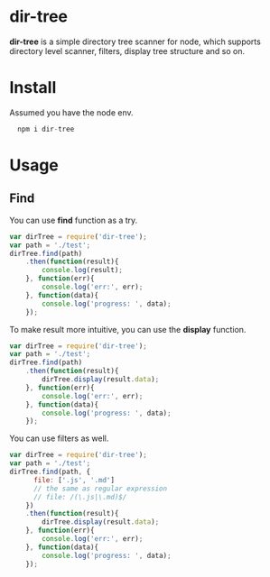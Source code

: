 # dir-tree

**dir-tree** is a simple directory tree scanner for node, which supports directory level scanner, filters, display tree structure and so on.

# Install

Assumed you have the node env.
```javascript
  npm i dir-tree
```

# Usage

## Find
You can use **find** function as a try.
```javascript
var dirTree = require('dir-tree');
var path = './test';
dirTree.find(path)
    .then(function(result){
        console.log(result);
    }, function(err){
        console.log('err:', err);
    }, function(data){
        console.log('progress: ', data);
    });
```
To make result more intuitive, you can use the **display** function.
```javascript
var dirTree = require('dir-tree');
var path = './test';
dirTree.find(path)
    .then(function(result){
        dirTree.display(result.data);
    }, function(err){
        console.log('err:', err);
    }, function(data){
        console.log('progress: ', data);
    });
```
You can use filters as well.
```javascript
var dirTree = require('dir-tree');
var path = './test';
dirTree.find(path, {
      file: ['.js', '.md'] 
      // the same as regular expression
      // file: /(\.js|\.md)$/
    })
    .then(function(result){
        dirTree.display(result.data);
    }, function(err){
        console.log('err:', err);
    }, function(data){
        console.log('progress: ', data);
    });
```
